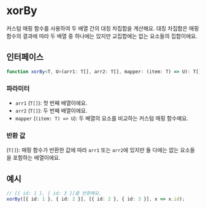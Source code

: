 # xorBy

커스텀 매핑 함수를 사용하여 두 배열 간의 대칭 차집합을 계산해요. 대칭 차집합은 매핑 함수의 결과에 따라 두 배열 중 하나에는 있지만 교집합에는 없는 요소들의 집합이에요.

## 인터페이스

```typescript
function xorBy<T, U>(arr1: T[], arr2: T[], mapper: (item: T) => U): T[];
```

### 파라미터

- `arr1` (`T[]`): 첫 번째 배열이에요.
- `arr2` (`T[]`): 두 번째 배열이에요.
- `mapper` (`(item: T) => U`): 두 배열의 요소를 비교하는 커스텀 매핑 함수예요.

### 반환 값

(`T[]`): 매핑 함수가 반환한 값에 따라 `arr1` 또는 `arr2`에 있지만 둘 다에는 없는 요소들을 포함하는 배열이에요.

## 예시

```typescript
// [{ id: 1 }, { id: 3 }]를 반환해요.
xorBy([{ id: 1 }, { id: 2 }], [{ id: 2 }, { id: 3 }], x => x.id);
```
